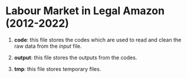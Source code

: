 # Labour Market in Legal Amazon (2012-2022) 

1) **code**: this file stores the codes which are used to read and clean the raw data from the *input* file.

2) **output**: this file stores the outputs from the codes.

3) **tmp**: this file stores temporary files. 

